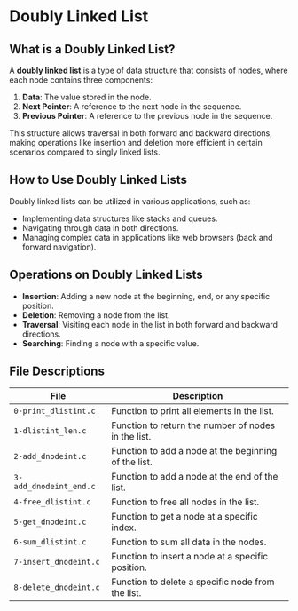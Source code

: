 # Doubly Linked List

## What is a Doubly Linked List?

A **doubly linked list** is a type of data structure that consists of nodes, where each node contains three components:

1. **Data**: The value stored in the node.
2. **Next Pointer**: A reference to the next node in the sequence.
3. **Previous Pointer**: A reference to the previous node in the sequence.

This structure allows traversal in both forward and backward directions, making operations like insertion and deletion more efficient in certain scenarios compared to singly linked lists.

## How to Use Doubly Linked Lists

Doubly linked lists can be utilized in various applications, such as:

- Implementing data structures like stacks and queues.
- Navigating through data in both directions.
- Managing complex data in applications like web browsers (back and forward navigation).

## Operations on Doubly Linked Lists

- **Insertion**: Adding a new node at the beginning, end, or any specific position.
- **Deletion**: Removing a node from the list.
- **Traversal**: Visiting each node in the list in both forward and backward directions.
- **Searching**: Finding a node with a specific value.

## File Descriptions

| File                      | Description                               |
|---------------------------|-------------------------------------------|
| `0-print_dlistint.c`     | Function to print all elements in the list. |
| `1-dlistint_len.c`       | Function to return the number of nodes in the list. |
| `2-add_dnodeint.c`       | Function to add a node at the beginning of the list. |
| `3-add_dnodeint_end.c`   | Function to add a node at the end of the list. |
| `4-free_dlistint.c`      | Function to free all nodes in the list. |
| `5-get_dnodeint.c`       | Function to get a node at a specific index. |
| `6-sum_dlistint.c`       | Function to sum all data in the nodes. |
| `7-insert_dnodeint.c`    | Function to insert a node at a specific position. |
| `8-delete_dnodeint.c`    | Function to delete a specific node from the list. |

